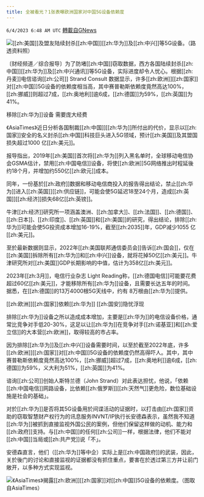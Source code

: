 ```yaml
---
title: 全被看光？1张表曝欧洲国家对中国5G设备依赖度
---
```

`6/4/2023 6:48 AM UTC` [轉載自GNews](https://gnews.org/articles/1356347)


![](https://img.ltn.com.tw/Upload/business/page/800/2023/06/04/phpxLCsFb.jpeg "")[[zh:美国]]及盟友陆续封杀[[zh:中国]][[zh:华为]]及[[zh:中兴]]等5G设备。（路透资料照）

〔财经频道／综合报导〕为了防堵[[zh:中国]]窃取数据，西方各国陆续封杀[[zh:中国]][[zh:华为]]及[[zh:中兴通讯]]等5G设备，实际进度却令人忧心。根据[[zh:丹麦]]电信谘询[[zh:公司]] Strand Consult 数据显示，许多[[zh:欧洲]][[zh:国家]]对[[zh:中国]]5G设备的依赖度相当高，其中赛普勒斯依赖度竟然高达100%，[[zh:挪威]]则超过7成，[[zh:奥地利]]逾6成，[[zh:德国]]为59%，[[zh:英国]]为41%。

移除[[zh:华为]]设备 需要庞大经费 

《AsiaTimes》近日分析各国制裁[[zh:中国]][[zh:华为]]所付出的代价，显示以[[zh:国家]]安全的名义封杀[[zh:中国]]科技巨头进入5G领域，预计[[zh:美国]]及其盟国损失超过1000 亿[[zh:美元]]。

报导指出，2019年[[zh:美国]]首次将[[zh:华为]]列入黑名单时，全球移动电信协会GSMA估计，禁用[[zh:中国电信]]设备，将使[[zh:欧洲]]5G网络推出时程延後约18个月，并增加约550亿[[zh:欧元]]成本。

同年，一份基於[[zh:政府]]数据和移动电信商投入的报告得出结论，禁止[[zh:华为]]进入[[zh:英国]][[zh:供应链]]，可能会使5G延迟18至24个月，造成[[zh:英国]][[zh:经济]]损失68亿[[zh:英镑]]。

牛津[[zh:经济]]研究所一项涵盖澳洲、[[zh:加拿大]]、[[zh:法国]]、[[zh:德国]]、[[zh:日本]]、[[zh:印度]]、[[zh:英国]]和[[zh:美国]]的研究，得出结论，排除[[zh:华为]]可能会使5G投资成本增加16-19%，截至[[zh:2035]]年，GDP减少1055 亿[[zh:美元]]。

至於最新数据则显示，2022年[[zh:美国联邦通信委员会]]告诉[[zh:国会]]，仅在[[zh:美国]]拆除所有[[zh:华为]]和[[zh:中兴]]设备，就将花掉50亿[[zh:美元]]。牛津研究所对[[zh:美国]]GDP长期影响的中值，估计为358亿[[zh:美元]]。

2023年[[zh:3月]]，电信行业杂志 Light Reading称，[[zh:德国电信]]可能要花费超过60亿[[zh:美元]]，才能移除所有[[zh:华为]]设备，且需要长达五年的时间。据悉，在[[zh:德国]]的13万4000根5G天线中，约有 8万根由[[zh:华为]]提供。

[[zh:欧洲]][[zh:国家]]依赖[[zh:华为]] [[zh:国安]]隐忧浮现

排除[[zh:华为]]设备之所以造成成本增加，主要是[[zh:华为]]的电信设备价格，通常比竞争对手低20-30%，这足以让[[zh:华为]]在竞争对手[[zh:诺基亚]]和[[zh:爱立信]]的大本营[[zh:欧洲]]，取得较高的市占率。

因为排除[[zh:华为]]及[[zh:中兴]]设备需要时间，以至於截至2022年底，许多[[zh:欧洲]][[zh:国家]]对[[zh:中国]]5G设备的依赖度仍然高得吓人。其中，其中赛普勒斯依赖度竟然高达100%，[[zh:挪威]]超过7成，[[zh:奥地利]]逾6成，[[zh:德国]]为59%，义大利为51%，[[zh:英国]]为41%。

谘询[[zh:公司]]创始人斯特兰德（John Strand）对此表达担忧，他说，「依赖[[zh:中国电信]]网路设备，比依赖[[zh:俄罗斯]][[zh:天然气]]更危险，数位基础设施是社会的基础」。

对於[[zh:华为]]是否将其5G设备用於间谍活动的证据时，以打击由[[zh:国家]]资助的窃取智慧财产权行为的讯息服务INVNT/IP执行长安德森表示，虽然我不知道[[zh:华为]]被抓到直接监视外国公民的案例，但他们保留这样做的动机、能力和[[zh:政府]]支持。与[[zh:中国]]的任何[[zh:公司]]一样，根据法律，他们不能对[[zh:中国]]当局或[[zh:共产党]]说「不」。

安德森直言，他们（[[zh:华为]]等中企）实际上是[[zh:中国政府]]的武装，因此，关於後门的讨论和直接监视的证据都没有抓住重点，要害在於透过第三方并让前门敞开，以多种方式实现监视。

![](https://img.ltn.com.tw/Upload/business/page/800/2023/06/04/phpaiVh7O.jpg "")《AsiaTimes》揭露[[zh:欧洲]][[zh:国家]]对[[zh:中国]]5G设备的依赖度。（图取自AsiaTimes）

